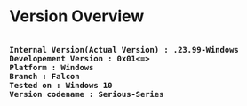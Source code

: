 # Version Overview

<pre>
<b>
Internal Version(Actual Version) : .23.99-Windows
Developement Version : 0x01<=>
Platform : Windows
Branch : Falcon
Tested on : Windows 10
Version codename : Serious-Series</b>
</pre>
</b>
